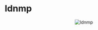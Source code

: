 # ldnmp

<p align="center">
<img src="https://m.360buyimg.com/i/jfs/t1/345556/1/5733/24975/68ce481dFfffa0c93/22900ada2ef72bd5.png" alt="ldnmp" title="ldnmp" />
</p>